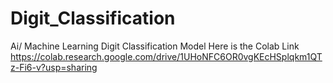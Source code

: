 # Digit_Classification
Ai/ Machine Learning Digit Classification Model 
Here is the Colab Link
https://colab.research.google.com/drive/1UHoNFC6OR0vgKEcHSplqkm1QTz-Fi6-v?usp=sharing
